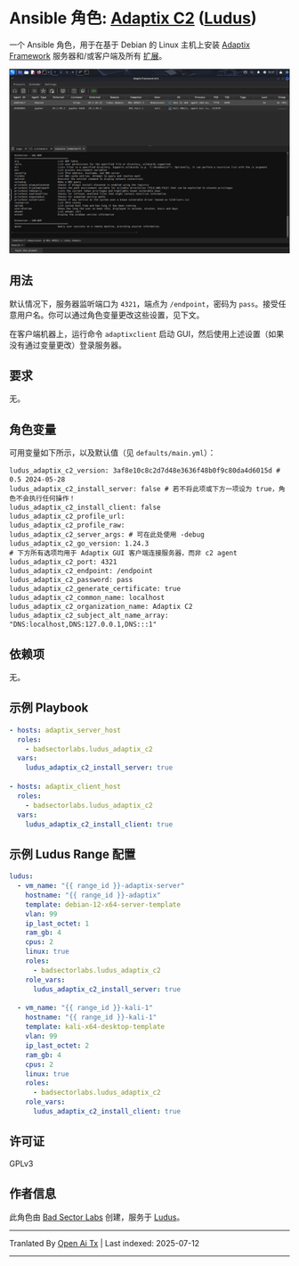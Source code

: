 # Ansible 角色: [Adaptix C2](https://adaptix-framework.gitbook.io/adaptix-framework) ([Ludus](https://ludus.cloud))

一个 Ansible 角色，用于在基于 Debian 的 Linux 主机上安装 [Adaptix Framework](https://adaptix-framework.gitbook.io/adaptix-framework) 服务器和/或客户端及所有 [扩展](https://github.com/Adaptix-Framework/Extension-Kit)。

![Adaptix Framework](https://raw.githubusercontent.com/badsectorlabs/ludus_adaptix_c2/main/docs/adaptix.png)

## 用法

默认情况下，服务器监听端口为 `4321`，端点为 `/endpoint`，密码为 `pass`。接受任意用户名。你可以通过角色变量更改这些设置，见下文。

在客户端机器上，运行命令 `adaptixclient` 启动 GUI，然后使用上述设置（如果没有通过变量更改）登录服务器。

## 要求

无。

## 角色变量

可用变量如下所示，以及默认值（见 `defaults/main.yml`）：

    ludus_adaptix_c2_version: 3af8e10c8c2d7d48e3636f48b0f9c80da4d6015d # 0.5 2024-05-28
    ludus_adaptix_c2_install_server: false # 若不将此项或下方一项设为 true，角色不会执行任何操作！
    ludus_adaptix_c2_install_client: false
    ludus_adaptix_c2_profile_url:
    ludus_adaptix_c2_profile_raw:
    ludus_adaptix_c2_server_args: # 可在此处使用 -debug
    ludus_adaptix_c2_go_version: 1.24.3
    # 下方所有选项均用于 Adaptix GUI 客户端连接服务器，而非 c2 agent
    ludus_adaptix_c2_port: 4321
    ludus_adaptix_c2_endpoint: /endpoint
    ludus_adaptix_c2_password: pass
    ludus_adaptix_c2_generate_certificate: true
    ludus_adaptix_c2_common_name: localhost
    ludus_adaptix_c2_organization_name: Adaptix C2
    ludus_adaptix_c2_subject_alt_name_array: "DNS:localhost,DNS:127.0.0.1,DNS:::1"

## 依赖项

无。

## 示例 Playbook

```yaml
- hosts: adaptix_server_host
  roles:
    - badsectorlabs.ludus_adaptix_c2
  vars:
    ludus_adaptix_c2_install_server: true

- hosts: adaptix_client_host
  roles:
    - badsectorlabs.ludus_adaptix_c2
  vars:
    ludus_adaptix_c2_install_client: true    
```
## 示例 Ludus Range 配置

```yaml
ludus:
  - vm_name: "{{ range_id }}-adaptix-server"
    hostname: "{{ range_id }}-adaptix"
    template: debian-12-x64-server-template
    vlan: 99
    ip_last_octet: 1
    ram_gb: 4
    cpus: 2
    linux: true
    roles:
      - badsectorlabs.ludus_adaptix_c2
    role_vars:
      ludus_adaptix_c2_install_server: true

  - vm_name: "{{ range_id }}-kali-1"
    hostname: "{{ range_id }}-kali-1"
    template: kali-x64-desktop-template
    vlan: 99
    ip_last_octet: 2
    ram_gb: 4
    cpus: 2
    linux: true
    roles:
      - badsectorlabs.ludus_adaptix_c2
    role_vars:
      ludus_adaptix_c2_install_client: true
```
## 许可证

GPLv3

## 作者信息

此角色由 [Bad Sector Labs](https://github.com/badsectorlabs) 创建，服务于 [Ludus](https://ludus.cloud/)。


---


Tranlated By [Open Ai Tx](https://github.com/OpenAiTx/OpenAiTx) | Last indexed: 2025-07-12


---